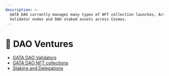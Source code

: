 ```yaml
---
description: >-
  GATA DAO currently manages many types of NFT collection launches, Active
  Validator nodes and DAO staked assets across Cosmos.
---
```


# 🎯 DAO Ventures

* [GATA DAO Validators](validators-or-slash-protected.md)
* [GATA DAO NFT collections](collections/)
* [Staking and Delegations ](gata-staking-delegations.md) &#x20;
